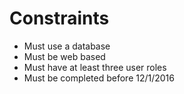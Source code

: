 # Constraints
- Must use a database
- Must be web based
- Must have at least three user roles
- Must be completed before 12/1/2016 